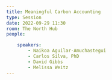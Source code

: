 ```yaml
---
title: Meaningful Carbon Accounting
type: Session
date: 2022-09-29 11:30
room: The North Hub
people:

    speakers:
        - Naikoa Aguilar-Amuchastegui
        - Carlos Silva, PhD
        - David Gibbs
        - Melissa Weitz
---
```

